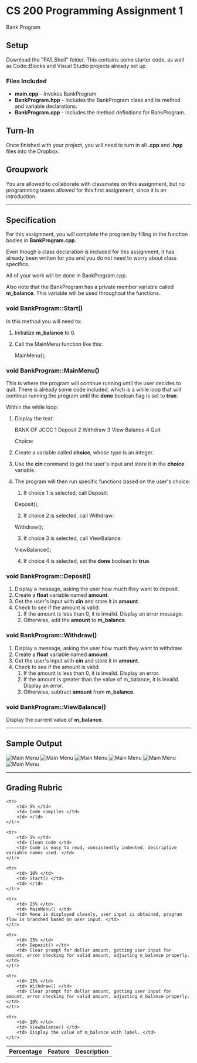 # CS 200 Programming Assignment 1

Bank Program

## Setup

Download the "PA1_Shell" folder. This contains some starter code,
as well as Code::Blocks and Visual Studio projects already set up.

### Files Included

* **main.cpp** - Invokes BankProgram
* **BankProgram.hpp** - Includes the BankProgram class and its method and variable declarations.
* **BankProgram.cpp** - Includes the method definitions for BankProgram.

## Turn-In

Once finished with your project, you will need to turn in all
**.cpp** and **.hpp** files into the Dropbox.

## Groupwork

You are allowed to collaborate with classmates on this assignment,
but no programming teams allowed for this first assignment,
since it is an introduction.

---

## Specification

For this assignment, you will complete the program by
filling in the function bodies in **BankProgram.cpp**.

Even though a class declaration is included for this assignment,
it has already been written for you and you do not need to worry
about class specifics.

All of your work will be done in BankProgram.cpp.

Also note that the BankProgram has a private member variable
called **m_balance**. This variable will be used throughout the functions.

### void BankProgram::Start()

In this method you will need to:

1. Initialize **m_balance** to 0.
2. Call the MainMenu function like this:

	MainMenu();

### void BankProgram::MainMenu()

This is where the program will continue running until the user decides to quit. There is already some code included, which is a
while loop that will continue running the program until the
**done** boolean flag is set to **true**.

Within the while loop:

1. Display the text:

	BANK OF JCCC
	1 Deposit
	2 Withdraw
	3 View Balance
	4 Quit
	
	Choice: 

2. Create a variable called **choice**, whose type is an integer.
3. Use the **cin** command to get the user's input and store it in the **choice** variable.
4. The program will then run specific functions based on the user's choice:
	1. If choice 1 is selected, call Deposit:

	Deposit();

	2. If choice 2 is selected, call Withdraw:
	
	Withdraw();

	3. If choice 3 is selected, call ViewBalance:

	ViewBalance();

	4. If choice 4 is selected, set the **done** boolean to **true**.



### void BankProgram::Deposit()

1. Display a message, asking the user how much they want to deposit.
2. Create a **float** variable named **amount**.
3. Get the user's input with **cin** and store it in **amount**.
4. Check to see if the amount is valid:
	1. If the amount is less than 0, it is invalid. Display an error message.
	2. Otherwise, add the **amount** to **m_balance**.

### void BankProgram::Withdraw()

1. Display a message, asking the user how much they want to withdraw.
2. Create a **float** variable named **amount**.
3. Get the user's input with **cin** and store it in **amount**.
4. Check to see if the amount is valid:
	1. If the amount is less than 0, it is invalid. Display an error.
	2. If the amount is greater than the value of m_balance, it is invalid. Display an error.
	3. Otherwise, subtract **amount** from **m_balance**.

### void BankProgram::ViewBalance()

Display the current value of **m_balance**.

---

## Sample Output

![Main Menu](images/img1.png)
![Main Menu](images/img2.png)
![Main Menu](images/img3.png)
![Main Menu](images/img4.png)
![Main Menu](images/img5.png)
![Main Menu](images/img6.png)

---

## Grading Rubric

<table>
	<tr>
		<th>Percentage</th>
		<th>Feature</th>
		<th>Description</th>
	</tr>
	
	<tr>
		<td> 5% </td>
		<td> Code compiles </td>
		<td> </td>
	</tr>
	
	<tr>
		<td> 5% </td>
		<td> Clean code </td>
		<td> Code is easy to read, consistently indented, descriptive variable names used. </td>
	</tr>
	
	<tr>
		<td> 10% </td>
		<td> Start() </td>
		<td> </td>
	</tr>
	
	<tr>
		<td> 25% </td>
		<td> MainMenu() </td>
		<td> Menu is displayed cleanly, user input is obtained, program flow is branched based on user input. </td>
	</tr>
	
	<tr>
		<td> 25% </td>
		<td> Deposit() </td>
		<td> Clear prompt for dollar amount, getting user input for amount, error checking for valid amount, adjusting m_balance properly. </td>
	</tr>
	
	<tr>
		<td> 25% </td>
		<td> Withdraw() </td>
		<td> Clear prompt for dollar amount, getting user input for amount, error checking for valid amount, adjusting m_balance properly. </td>
	</tr>
	
	<tr>
		<td> 10% </td>
		<td> ViewBalance() </td>
		<td> Display the value of m_balance with label. </td>
	</tr>
</table>
